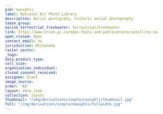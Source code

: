 ```yaml
---
pid: naaiphli
label: National Air Photo Library
description: Aerial photogrphy, historic aerial photography
taxon_group: 
marine_terrestrial_freshwater: Terrestrial|Freshwater
link: https://www.nrcan.gc.ca/maps-tools-and-publications/satellite-imagery-and-air-photos/air-photos/national-air-photo-library/9265
open_closed: Open
contact_email: na
jurisdiction: NS|Canada
raster_vector: 
_tags: 
data_product_type: 
cell_size: 
organization_individual: 
closed_consent_received: 
assignee: Grant
image_source: 
order: '62'
layout: data_item
collection: inputs
thumbnail: "/img/derivatives/simple/naaiphli/thumbnail.jpg"
full: "/img/derivatives/simple/naaiphli/fullwidth.jpg"
---
```

